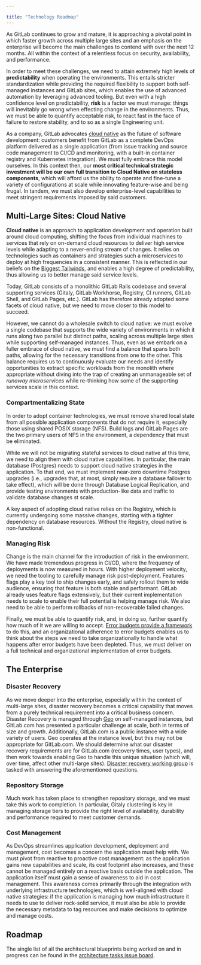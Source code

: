 ```yaml
---

title: "Technology Roadmap"
---
```


As GitLab continues to grow and mature, it is approaching a pivotal point in which faster growth across multiple large sites and an emphasis on the enterprise will become the main challenges to contend with over the next 12 months. All within the context of a relentless focus on security, availability, and performance.

In order to meet these challenges, we need to attain extremely high levels of **predictability** when operating the environments. This entails stricter standardization while providing the required flexibility to support both self-managed instances and GitLab sites, which enables the use of advanced automation by leveraging advanced tooling. But even with a high confidence level on predictability, **risk** is a factor we must manage: things will inevitably go wrong when effecting change in the environments. Thus, we must be able to quantify acceptable risk, to react fast in the face of failure to restore stability, and to so as a single Engineering unit.

As a company, GitLab advocates [cloud native](https://about.gitlab.com/topics/cloud-native/) as the future of software development: customers benefit from GitLab as a complete DevOps platform delivered as a single application (from issue tracking and source code management to CI/CD and monitoring, with a built-in container registry and Kubernetes integration). We must fully embrace this model ourselves. In this context then, our **most critical technical strategic investment will be our own full transition to Cloud Native on stateless components**, which will afford us the ability to operate and fine-tune a variety of configurations at scale while innovating feature-wise and being frugal. In tandem, we must also develop enterprise-level capabilities to meet stringent requirements imposed by said customers.

## Multi-Large Sites: Cloud Native

**Cloud native** is an approach to application development and operation built around cloud computing, shifting the focus from individual machines to services that rely on on-demand cloud resources to deliver high service levels while adapting to a never-ending stream of changes. It relies on technologies such as containers and strategies such a microservices to deploy at high frequencies in a consistent manner. This is reflected in our beliefs on the [Biggest Tailwinds](/handbook/leadership/biggest-tailwinds/), and enables a high degree of predictability, thus allowing us to better manage said service levels.

Today, GitLab consists of a monolithic GitLab Rails codebase and several supporting services (Gitaly, GitLab Workhorse, Registry, CI runners, GitLab Shell, and GitLab Pages, etc.). GitLab has therefore already adopted some facets of cloud native, but we need to move closer to this model to succeed.

However, we cannot do a wholesale switch to cloud native: we must evolve a single codebase that supports the wide variety of environments in which it runs along two parallel but distinct paths, scaling across multiple large sites while supporting self-managed instances. Thus, even as we embark on a fuller embrace of cloud native, we must find a balance that spans both paths, allowing for the necessary transitions from one to the other. This balance requires us to continuously evaluate our needs and identify opportunities to extract specific workloads from the monolith where appropriate without diving into the trap of creating an unmanageable set of *runaway microservices* while re-thinking how some of the supporting services scale in this context.

### Compartmentalizing State

In order to adopt container technologies, we must remove shared local state from all possible application components that do not require it, especially those using shared POSIX storage (NFS). Build logs and GitLab Pages are the two primary users of NFS in the environment, a dependency that must be eliminated.

While we will not be migrating stateful services to cloud native at this time, we need to align them with cloud native capabilities. In particular, the main database (Postgres) needs to support cloud native strategies in the application. To that end, we must implement near-zero downtime Postgres upgrades (i.e., upgrades that, at most, simply require a database failover to take effect), which will be done through Database Logical Replication, and provide testing environments with production-like data and traffic to validate database changes st scale.

A key aspect of adopting cloud native relies on the Registry, which is currently undergoing some massive changes, starting with a tighter dependency on database resources. Without the Registry, cloud native is non-functional.

### Managing Risk

Change is the main channel for the introduction of risk in the environment. We have made tremendous progress in CI/CD, where the frequency of deployments is now measured in hours. With higher deployment velocity, we need the tooling to carefully manage risk post-deployment. Features flags play a key tool to ship changes early, and safely rollout them to wide audience, ensuring that feature is both stable and performant. GitLab already uses feature flags extensively, but their current implementation needs to scale to enable their full potential is helping manage risk. We also need to be able to perform rollbacks of non-recoverable failed changes.

Finally, we must be able to quantify risk, and, in doing so, further quantify how much of it we are willing to accept. [Error budgets provide a framework](/handbook/engineering/error-budgets/) to do this, and an organizational adherence to error budgets enables us to think about the steps we need to take organizationally to handle what happens after error budgets have been depleted. Thus, we must deliver on a full technical and organizational implementation of error budgets.

## The Enterprise

### Disaster Recovery

As we move deeper into the enterprise, especially within the context of multi-large sites, disaster recovery becomes a critical capability that moves from a purely technical requirement into a critical business concern. Disaster Recovery is managed through [Geo](https://about.gitlab.com/solutions/geo/) on self-managed instances, but GitLab.com has presented a particular challenge at scale, both in terms of size and growth. Additionally, GitLab.com is a public instance with a wide variety of users. Geo operates at the instance level, but this may not be appropriate for GitLab.com. We should determine what our disaster recovery requirements are for GitLab.com (recovery times, user types), and then work towards enabling Geo to handle this unique situation (which will, over time, affect other multi-large sites). [Disaster recovery working group](/handbook/company/working-groups/disaster-recovery/) is tasked with answering the aforementioned questions.

### Repository Storage

Much work has taken place to strengthen repository storage, and we must take this work to completion. In particular, Gitaly clustering is key in managing storage tiers to provide the right level of availability, durability and performance required to meet customer demands.

### Cost Management

As DevOps streamlines application development, deployment and management, cost becomes a concern the application must help with. We must pivot from reactive to proactive cost management: as the application gains new capabilities and scale, its cost footprint also increases, and these cannot be managed entirely on a reactive basis outside the application. The application itself must gain a sense of awareness to aid in cost management. This awareness comes primarily through the integration with underlying infrastructure technologies, which is well-aligned with cloud native strategies: if the application is managing how much infrastructure it needs to use to deliver rock-solid service, it must also be able to provide the necessary metadata to tag resources and make decisions to optimize and manage costs.

## Roadmap

The single list of all the architectural blueprints being worked on and in
progress can be found in the [architecture tasks issue board](https://gitlab.com/gitlab-org/architecture/tasks/-/boards/2155153).
